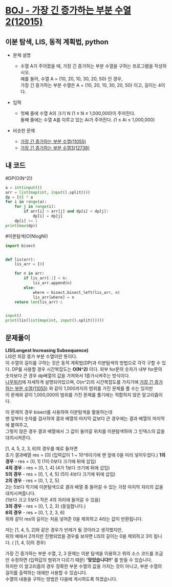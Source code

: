 [BOJ - 가장 긴 증가하는 부분 수열2(12015)](https://www.acmicpc.net/problem/12015)
===

이분 탐색, LIS, 동적 계획법, python
---

* 문제 설명
  - 수열 A가 주어졌을 때, 가장 긴 증가하는 부분 수열을 구하는 프로그램을 작성하시오.  
  예를 들어, 수열 A = {10, 20, 10, 30, 20, 50} 인 경우,  
  가장 긴 증가하는 부분 수열은 A = {10, 20, 10, 30, 20, 50} 이고, 길이는 4이다.
  
   

* 입력  
  - 첫째 줄에 수열 A의 크기 N (1 ≤ N ≤ 1,000,000)이 주어진다.  
  둘째 줄에는 수열 A를 이루고 있는 Ai가 주어진다. (1 ≤ Ai ≤ 1,000,000)

  
* 비슷한 문제
  - [가장 긴 증가하는 부분 수열(11055)](https://www.acmicpc.net/problem/11055)
  - [가장 긴 증가하는 부분 수열3(12738)](https://www.acmicpc.net/problem/12738)
  
## 내 코드  
#DP(O(N^2))  
```python
a = int(input())
arr = list(map(int, input().split()))
dp = [0] * a
for i in range(a):
    for j in range(i):
        if arr[i] > arr[j] and dp[i] < dp[j]:
            dp[i] = dp[j]
    dp[i] += 1
print(max(dp))


```  
  
#이분탐색(O(NlogN))
```python
import bisect


def lis(arr):
    lis_arr = [0]

    for n in arr:
        if lis_arr[-1] < n:
            lis_arr.append(n)
        else:
            where = bisect.bisect_left(lis_arr, n)
            lis_arr[where] = n
    return len(lis_arr)-1


input()
print(lis(list(map(int, input().split()))))

 ```  

 
## 문제풀이  
 
**LIS(Longest Increasing Subsequence)**  
LIS란 최장 증가 부분 수열이란 뜻이다.  
이 수열의 길이를 구하는 것은 동적 계획법(DP)과 이분탐색의 방법으로 각각 구할 수 있다.
DP를 사용할 경우 시간복잡도는 **O(N^2)** 이다.
외부 for문의 숫자가 내부 for문의 숫자보다 큰 경우 dp배열의 값을 가져와서 1증가시켜주는 방식이다.  
[나무위키](https://namu.wiki/w/%EC%B5%9C%EC%9E%A5%20%EC%A6%9D%EA%B0%80%20%EB%B6%80%EB%B6%84%20%EC%88%98%EC%97%B4#toc)에 자세하게 설명되어있으며, O(n^2)의 시간복잡도를 가지기에 [가장 긴 증가하는 부분 수열(11055)](https://www.acmicpc.net/problem/11055) 와 같이 1,000까지의 범위를 가진 문제를 풀 수는 있지만  
이 문제와 같이 1,000,000의 범위를 가진 문제를 풀기에는 적합하지 않은 알고리즘이다.  
  
  
이 문제의 경우 bisect를 사용하여 이분탐색을 활용하는데  
맨 앞부터 숫자를 검사하여 결과 배열의 마지막 값보다 큰 경우에는 결과 배열의 마지막에 붙여주고,  
그렇지 않은 경우 결과 배열에서 그 값이 들어갈 위치를 이분탐색하여 그 인덱스의 값을 대치시켜준다.  
  
  [1, 4, 5, 2, 3, 6]의 경우를 예로 들자면  
  초기 결과배열 res = [0] (입력값이 1 ~ 10^6이기에 맨 앞에 0을 미리 넣어두었다.)
  **1의 경우** - res = [0, 1] (1이 0보다 크기에 뒤에 삽입)  
  **4의 경우** - res = [0, 1, 4] (4가 1보다 크기에 뒤에 삽입)  
  **5의 경우** - res = [0, 1, 4, 5] (5이 4보다 크기에 뒤에 삽입)  
  **2의 경우** - res = [0, 1, 2, 5]  
  2는 5보다 작기에 이분탐색으로 결과 배열 중 들어갈 수 있는 가장 마지막 자리의 값을 대치시켜줍니다.  
  (1보다 크고 5보다 작은 4의 자리에 들어갈 수 있음)  
  **3의 경우** - res = [0, 1, 2, 3]  (동일합니다.)  
  **6의 경우** - res = [0, 1, 2, 3, 6]  
  위와 같이 res의 길이는 처음 넣어준 0을 제외하고 4라는 값이 반환됩니다.  
    
  저는 [1, 4, 5, 2]와 같은 경우가 반례가 될 것이라고 생각했지만,  
  위의 예에서 2까지만 진행되었을 경우를 보자면 LIS의 길이는 0을 제외하고 3이 됩니다. ( [1, 4, 5]의 경우)  
  
  가장 긴 증가하는 부분 수열, 2, 3 문제는 이분 탐색을 이용하고 위의 소스 코드를 조금만 수정하면 (입력값의 범위가 다르기 때문)  **'맞았습니다!!'** 를 받을 수 있습니다.  
  하지만 이 알고리즘의 경우 정확한 부분 수열의 값을 가지는 것이 아니고, 부분 수열의 길이를 출력하는 데에만 사용할 수 있습니다.  
  수열의 내용을 구하는 방법은 다음에 게시하도록 하겠습니다.  
  
